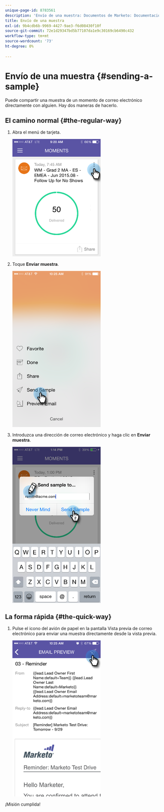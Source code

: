 ```yaml
---
unique-page-id: 8783561
description: 'Envío de una muestra: Documentos de Marketo: Documentación del producto'
title: Envío de una muestra
exl-id: 9b4cdb6b-9969-4427-9ae3-f6d08430f10f
source-git-commit: 72e1d29347bd5b77107da1e9c30169cb6490c432
workflow-type: tm+mt
source-wordcount: '73'
ht-degree: 0%

---
```


# Envío de una muestra {#sending-a-sample}

Puede compartir una muestra de un momento de correo electrónico directamente con alguien. Hay dos maneras de hacerlo.

## El camino normal {#the-regular-way}

1. Abra el menú de tarjeta.

   ![](assets/image2015-7-14-16-3a44-3a7.png)

1. Toque **Enviar muestra**.

   ![](assets/image2015-7-14-16-3a40-3a54.png)

1. Introduzca una dirección de correo electrónico y haga clic en **Enviar muestra**.

   ![](assets/image2015-7-14-17-3a2-3a32.png)

## La forma rápida {#the-quick-way}

1. Pulse el icono del avión de papel en la pantalla Vista previa de correo electrónico para enviar una muestra directamente desde la vista previa.

   ![](assets/image2015-9-25-10-3a28-3a47.png)

¡Misión cumplida!
